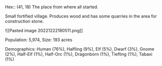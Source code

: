Hex:: (41, 18)
The place from where all started.

Small fortified village. Produces wood and has some quarries in the area for construction stone.

![[Pasted image 20221222180511.png]]

Population: 5,974, Size: 193 acres

Demographics: Human (76%), Halfling (9%), Elf (5%), Dwarf (3%), Gnome (2%), Half-Elf (1%), Half-Orc (1%), Dragonborn (1%), Tiefling (1%), Tabaxi (1%)